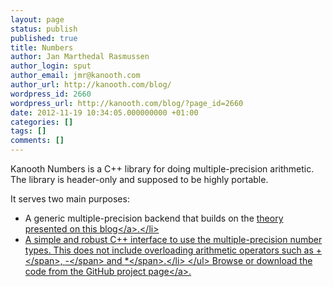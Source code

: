 ```yaml
---
layout: page
status: publish
published: true
title: Numbers
author: Jan Marthedal Rasmussen
author_login: sput
author_email: jmr@kanooth.com
author_url: http://kanooth.com/blog/
wordpress_id: 2660
wordpress_url: http://kanooth.com/blog/?page_id=2660
date: 2012-11-19 10:34:05.000000000 +01:00
categories: []
tags: []
comments: []
---
```

Kanooth Numbers is a C++ library for doing multiple-precision arithmetic. The library is header-only and supposed to be highly portable.

It serves two main purposes:
<ul>
	<li>A generic multiple-precision backend that builds on the <a href="&#47;blog&#47;tag&#47;numbers-project+basic-theory">theory presented on this blog<&#47;a>.<&#47;li>
	<li>A simple and robust C++ interface to use the multiple-precision number types. This does not include overloading arithmetic operators such as <span class="sputcode">+<&#47;span>, <span class="sputcode">-<&#47;span> and <span class="sputcode">*<&#47;span>.<&#47;li>
<&#47;ul>
Browse or download the code from the <a href="https:&#47;&#47;github.com&#47;janmarthedal&#47;kanooth-numbers">GitHub project page<&#47;a>.
